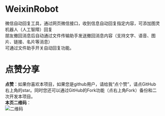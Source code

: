 # WeixinRobot
微信自动回复工具，通过网页微信接口，收到信息自动回复指定内容，可添加图灵机器人（人工智障）回复  
朋友撤回消息后自动通过文件传输助手发送撤回消息内容（支持文字、语音、图片、链接、名片等消息）  
可通过文件助手开关自动回复功能。  
# **点赞分享**
**点赞**：如果你喜欢本项目，如果您是github用户，请给我“点个赞”，请点GitHub右上角的star。同时您还可以通过GitHub的Fork功能（点右上角Fork）备份和二次开发本项目。  
**本页二维码**：  
![二维码](https://imgsa.baidu.com/forum/w%3D580/sign=45d68c7d8994a4c20a23e7233ef51bac/1b3b02d8bc3eb135a0a4dac9a81ea8d3fd1f4416.jpg)

